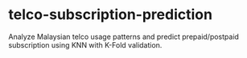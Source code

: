 # telco-subscription-prediction
Analyze Malaysian telco usage patterns and predict prepaid/postpaid subscription using KNN with K-Fold validation.
